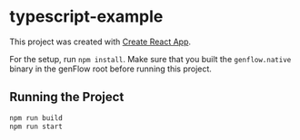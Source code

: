 # typescript-example

This project was created with [Create React App](https://github.com/facebookincubator/create-react-app).

For the setup, run `npm install`.
Make sure that you built the `genflow.native` binary in the genFlow root before running this project.

## Running the Project

```sh
npm run build
npm run start
```


